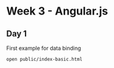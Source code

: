 Week 3 - Angular.js
===================

Day 1 
-----

First example for data binding

    open public/index-basic.html